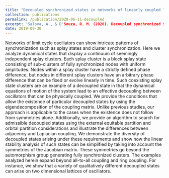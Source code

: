 ```yaml
---
title: "Decoupled synchronized states in networks of linearly coupled limit cycle oscillators"
collection: publications
permalink: /publication/2020-06-11-decoupled
excerpt: 'Salova, A., & D'Souza, R. M. (2020). Decoupled synchronized states in networks of linearly coupled limit cycle oscillators. arXiv preprint arXiv:2006.06163.'
date: 2019-09-30
---
```


Networks of limit cycle oscillators can show intricate patterns of synchronization such as splay states and cluster synchronization. Here we analyze dynamical states that display a continuum of seemingly independent splay clusters. Each splay cluster is a block splay state consisting of sub-clusters of fully synchronized nodes with uniform amplitudes. Nodes within a splay cluster have a strictly defined phase difference, but nodes in different splay clusters have an arbitrary phase difference that can be fixed or evolve linearly in time. Such coexisting splay state clusters are an example of a decoupled state in that the dynamical equations of motion of the system lead to an effective decoupling between oscillators that can be physically coupled. We provide the conditions that allow the existence of particular decoupled states by using the eigendecomposition of the coupling matrix. Unlike previous studies, our approach is applicable to the cases when the existence does not follow from symmetries alone. Additionally, we provide an algorithm to search for admissible decoupled states using the external equitable partition and orbital partition considerations and illustrate the differences between adjacency and Laplacian coupling. We demonstrate the diversity of decoupled states arising under these requirements and show how the linear stability analysis of such states can be simplified by taking into account the symmetries of the Jacobian matrix. These symmetries go beyond the automorphism group generating fully synchronized clusters. The examples analyzed herein expand beyond all-to-all coupling and ring coupling. For instance, we show that a variety of qualitatively different decoupled states can arise on two dimensional lattices of oscillators.